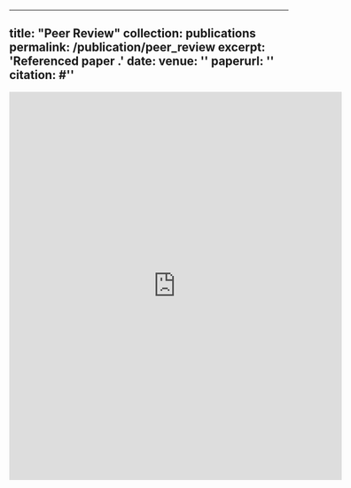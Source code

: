 

---
title: "Peer Review"
collection: publications
permalink: /publication/peer_review
excerpt: 'Referenced paper .'
date: 
venue: ''
paperurl: ''
citation: #''
---

<embed src="https://sumanthme03.github.io/files/Com_EM.pdf" width="600" height="700" type='application/pdf'>
